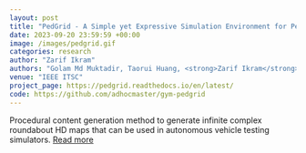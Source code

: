 ```yaml
---
layout: post
title: "PedGrid - A Simple yet Expressive Simulation Environment for Pedestrian Behavior Modeling"
date: 2023-09-20 23:59:59 +00:00
image: /images/pedgrid.gif
categories: research
author: "Zarif Ikram"
authors: "Golam Md Muktadir, Taorui Huang, <strong>Zarif Ikram</strong>, Abdul Jawad, Jim Whitehead"
venue: "IEEE ITSC"
project_page: https://pedgrid.readthedocs.io/en/latest/
code: https://github.com/adhocmaster/gym-pedgrid
---
```


Procedural content generation method to generate infinite complex roundabout HD maps that can be used in autonomous vehicle testing simulators. [Read more](https://arxiv.org/abs/2303.17900)